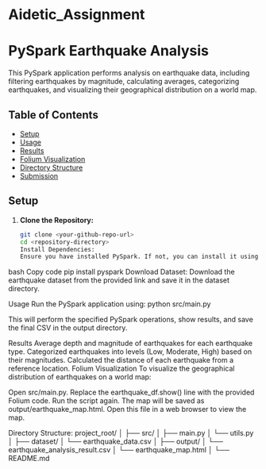 # Aidetic_Assignment

# PySpark Earthquake Analysis

This PySpark application performs analysis on earthquake data, including filtering earthquakes by magnitude, calculating averages, categorizing earthquakes, and visualizing their geographical distribution on a world map.

## Table of Contents

- [Setup](#setup)
- [Usage](#usage)
- [Results](#results)
- [Folium Visualization](#folium-visualization)
- [Directory Structure](#directory-structure)
- [Submission](#submission)

## Setup

1. **Clone the Repository:**
   ```bash
   git clone <your-github-repo-url>
   cd <repository-directory>
   Install Dependencies:
   Ensure you have installed PySpark. If not, you can install it using:
   ```

bash
Copy code
pip install pyspark
Download Dataset:
Download the earthquake dataset from the provided link and save it in the dataset directory.

Usage
Run the PySpark application using:
python src/main.py

This will perform the specified PySpark operations, show results, and save the final CSV in the output directory.

Results
Average depth and magnitude of earthquakes for each earthquake type.
Categorized earthquakes into levels (Low, Moderate, High) based on their magnitudes.
Calculated the distance of each earthquake from a reference location.
Folium Visualization
To visualize the geographical distribution of earthquakes on a world map:

Open src/main.py.
Replace the earthquake_df.show() line with the provided Folium code.
Run the script again.
The map will be saved as output/earthquake_map.html. Open this file in a web browser to view the map.

Directory Structure:
project_root/
│
├── src/
│ ├── main.py
│ └── utils.py
│
├── dataset/
│ └── earthquake_data.csv
│
├── output/
│ └── earthquake_analysis_result.csv
│ └── earthquake_map.html
│
└── README.md
